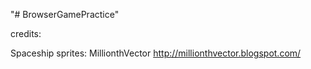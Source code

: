 "# BrowserGamePractice" 

credits:

Spaceship sprites: MillionthVector http://millionthvector.blogspot.com/